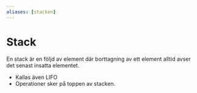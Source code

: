```yaml
---
aliases: [stacken]
---
```

# Stack
En stack är en följd av element där borttagning av ett element alltid avser det senast insatta elementet.
- Kallas även LIFO
- Operationer sker på toppen av stacken. 